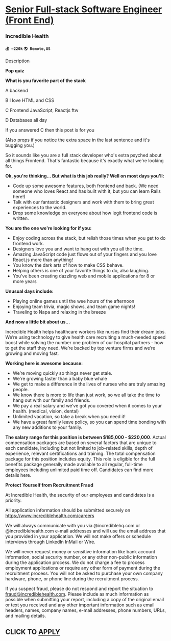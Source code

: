 # [Senior Full-stack Software Engineer (Front End)](https://www.remotewlb.com/apply/senior-full-stack-software-engineer-front-end)  
### Incredible Health  
#### `💰 ~220k` `🌎 Remote,US`  

Description

**Pop quiz**

**What is you favorite part of the stack**

A backend

B I love HTML and CSS

C Frontend JavaScript, Reactjs ftw

D Databases all day

If you answered C then this post is for you

(Also props if you notice the extra space in the last sentence and it's bugging you.)

So it sounds like you are a full stack developer who's extra psyched about all things Frontend. That's fantastic because it's exactly what we're looking for.

**Ok, you're thinking... But what is this job really? Well on most days you'll:**

  * Code up some awesome features, both frontend and back. (We need someone who loves React and has built with it, but you can learn Rails here!)
  * Talk with our fantastic designers and work with them to bring great experiences to the world.
  * Drop some knowledge on everyone about how legit frontend code is written.

**You are the one we're looking for if you:**

  * Enjoy coding across the stack, but relish those times when you get to do frontend work.
  * Designers love you and want to hang out with you all the time.
  * Amazing JavaScript code just flows out of your fingers and you love React.js more than anything!
  * You know the dark arts of how to make CSS behave.
  * Helping others is one of your favorite things to do, also laughing.
  * You've been creating dazzling web and mobile applications for 8 or more years 

**Unusual days include:**

  * Playing online games until the wee hours of the afternoon
  * Enjoying team trivia, magic shows, and team game nights!
  * Traveling to Napa and relaxing in the breeze 

**And now a little bit about us…**

Incredible Health helps healthcare workers like nurses find their dream jobs. We’re using technology to give health care recruiting a much-needed speed boost while solving the number one problem of our hospital partners - how to get the staff they need. We’re backed by top venture firms and we’re growing and moving fast.

**Working here is awesome because:**

  * We’re moving quickly so things never get stale.
  * We're growing faster than a baby blue whale 
  * We get to make a difference in the lives of nurses who are truly amazing people.
  * We know there is more to life than just work, so we all take the time to hang out with our family and friends. 
  * We pay a real salary and we’ve got you covered when it comes to your health. (medical, vision, dental)
  * Unlimited vacation, so take a break when you need it!
  * We have a great family leave policy, so you can spend time bonding with any new additions to your family.

**The salary range for this position is between $185,000 - $220,000**. Actual compensation packages are based on several factors that are unique to each candidate, including but not limited to job-related skills, depth of experience, relevant certifications and training. The total compensation package for this position includes equity. This role is eligible for the full benefits package generally made available to all regular, full-time employees including unlimited paid time off. Candidates can find more details here.

**Protect Yourself from Recruitment Fraud**

At Incredible Health, the security of our employees and candidates is a priority.

All application information should be submitted securely on https://www.incrediblehealth.com/careers

We will always communicate with you via @incrediblehq.com or @incrediblehealth.com e-mail addresses and will use the email address that you provided in your application. We will not make offers or schedule interviews through LinkedIn InMail or Wire.

We will never request money or sensitive information like bank account information, social security number, or any other non-public information during the application process. We do not charge a fee to process employment applications or require any other form of payment during the recruitment process. You will not be asked to purchase your own company hardware, phone, or phone line during the recruitment process.

If you suspect fraud, please do not respond and report the situation to fraud@incrediblehealth.com. Please include as much information as possible when submitting your report, including a copy of the original email or text you received and any other important information such as email headers, names, company names, e-mail addresses, phone numbers, URLs, and mailing details.

  
## CLICK TO [APPLY](https://www.remotewlb.com/apply/senior-full-stack-software-engineer-front-end)

